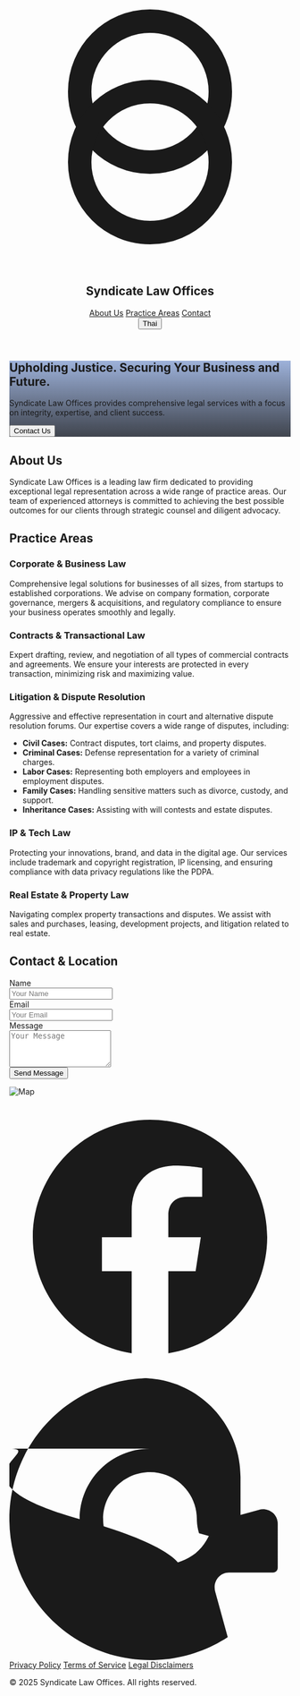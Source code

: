 <html class="scroll-smooth" lang="en"><head>
<meta charset="utf-8"/>
<link crossorigin="" href="https://fonts.gstatic.com/" rel="preconnect"/>
<link as="style" href="https://fonts.googleapis.com/css2?display=swap&amp;family=Inter:wght@400;500;700;900" onload="this.rel='stylesheet'" rel="stylesheet"/>
<title>Stitch Design</title>
<link href="data:image/x-icon;base64," rel="icon" type="image/x-icon"/>
<script src="https://cdn.tailwindcss.com?plugins=forms,container-queries"></script>
<script>
      tailwind.config = {
        darkMode: "class",
        theme: {
          extend: {
            colors: {
              primary: "#0d40a5",
              "background-light": "#f6f6f8",
              "background-dark": "#101622",
            },
            fontFamily: {
              display: ["Inter"],
            },
            borderRadius: {
              DEFAULT: "0.25rem",
              lg: "0.5rem",
              xl: "0.75rem",
              full: "9999px"
            },
          },
        },
      };
    </script>
</head>
<body class="font-display bg-background-light dark:bg-background-dark">
<div class="relative flex h-auto min-h-screen w-full flex-col overflow-x-hidden group/design-root">
<div class="layout-container flex h-full grow flex-col">
<header class="flex flex-col items-center justify-center whitespace-nowrap border-b border-background-light/10 dark:border-background-dark/10 px-10 py-4 bg-background-light dark:bg-background-dark sticky top-0 z-50 shadow-sm">
<div class="flex flex-col items-center gap-2 text-stone-800 dark:text-stone-200 w-full">
<div class="w-12 h-12 text-primary">
<svg fill="none" viewBox="0 0 48 48" xmlns="http://www.w3.org/2000/svg">
<path d="M24 30C30.6274 30 36 24.6274 36 18C36 11.3726 30.6274 6 24 6C17.3726 6 12 11.3726 12 18C12 24.6274 17.3726 30 24 30Z" stroke="currentColor" stroke-linecap="round" stroke-linejoin="round" stroke-width="4"></path>
<path d="M24 42C30.6274 42 36 36.6274 36 30C36 23.3726 30.6274 18 24 18C17.3726 18 12 23.3726 12 30C12 36.6274 17.3726 42 24 42Z" stroke="currentColor" stroke-linecap="round" stroke-linejoin="round" stroke-width="4"></path>
</svg>
</div>
<h2 class="text-xl font-bold tracking-tight text-stone-900 dark:text-white">Syndicate Law Offices</h2>
</div>
<nav class="hidden md:flex items-center gap-8 mt-4">
<a class="text-sm font-medium text-stone-600 dark:text-stone-300 hover:text-primary dark:hover:text-primary transition-colors" href="#">About Us</a>
<a class="text-sm font-medium text-stone-600 dark:text-stone-300 hover:text-primary dark:hover:text-primary transition-colors" href="#">Practice Areas</a>
<a class="text-sm font-medium text-stone-600 dark:text-stone-300 hover:text-primary dark:hover:text-primary transition-colors" href="#contact">Contact</a>
</nav>
<div class="flex items-center gap-4 absolute top-4 right-10">
<button class="flex min-w-[84px] cursor-pointer items-center justify-center overflow-hidden rounded-lg h-10 px-4 bg-background-light/80 dark:bg-background-dark/80 text-stone-700 dark:text-stone-300 text-sm font-bold border border-stone-200 dark:border-stone-700 hover:bg-stone-200 dark:hover:bg-stone-800 transition-colors">
<span class="truncate">Thai</span>
</button>
<div class="bg-center bg-no-repeat aspect-square bg-cover rounded-full size-10" style='background-image: url("https://lh3.googleusercontent.com/aida-public/AB6AXuB0KwRyVdjKnKBbAzR-YqOJy_MuEeUEhFU0zvRKfMYbXYeB6C2ddkgLrCI_NxuqawlKFx8hWPveSronhZc3aTD-e2obWWgnPYNyYRqiDwxdTtDdWagZ7CWam4uyYgaMW52_kapyfQvxTOybJwzJ7w2BsP-Nb3J7ApNUFnsRJk_nF85uWZbaI_SyYQyAoTnNX0gSnhZBTEgCQJxsde4OWH0BVOMMn65En_N_1SMKKFjV3kiCxdYHm2NoHWSaTT_08eDeWFixsBu_PPHY");'></div>
</div>
</header>
<main class="flex-1">
<section class="relative min-h-[60vh] flex items-center justify-center text-center text-white bg-cover bg-center" style='background-image: linear-gradient(rgba(13, 64, 165, 0.4), rgba(16, 22, 34, 0.8)), url("https://lh3.googleusercontent.com/aida-public/AB6AXuCthf3LMf7Yz0KhepgDp-LplVTJxrlfbDeeJdu-GVwHkpLdNTGiqPR7FYvpTLFPnFWFrFD1YH3GjQ_w0dm4jdPKiByOmqD3Vp8UOXHGldjpq8WFETQx7HSJlSLXRyGVHEibBf-btsg5SvEEj_xTDCOafcvlqB3Two-K38WB4QwguAkrSQJI6PbIf2FNZ5Y0jRde_pHLNfFxxXhX7VrS94zQ-pDV-u6vuThkzZGuJF2Qtmp13CgaLMYGWdHwCoRg4fnmc1S3l3GcQt5v");'>
<div class="max-w-4xl px-4">
<h1 class="text-4xl md:text-6xl font-black tracking-tighter">Upholding Justice. Securing Your Business and Future.</h1>
<p class="mt-4 text-lg md:text-xl max-w-2xl mx-auto text-stone-200">Syndicate Law Offices provides comprehensive legal services with a focus on integrity, expertise, and client success.</p>
<button class="mt-8 inline-flex items-center justify-center rounded-lg h-12 px-6 bg-primary text-white text-base font-bold tracking-wide hover:bg-primary/90 transition-colors shadow-lg">Contact Us</button>
</div>
</section>
<div class="max-w-5xl mx-auto px-4 sm:px-6 lg:px-8 py-16 sm:py-24">
<section class="mb-24 text-center" id="about">
<h2 class="text-3xl font-bold tracking-tight text-stone-900 dark:text-white sm:text-4xl">About Us</h2>
<p class="mt-6 max-w-3xl mx-auto text-lg leading-8 text-stone-600 dark:text-stone-400">Syndicate Law Offices is a leading law firm dedicated to providing exceptional legal representation across a wide range of practice areas. Our team of experienced attorneys is committed to achieving the best possible outcomes for our clients through strategic counsel and diligent advocacy.</p>
</section>
<section class="mb-24" id="practice-areas">
<h2 class="text-3xl font-bold tracking-tight text-stone-900 dark:text-white sm:text-4xl text-center">Practice Areas</h2>
<div class="mt-12 grid grid-cols-1 gap-12 sm:grid-cols-2 lg:grid-cols-1">
<div class="flex flex-col gap-6 p-6 rounded-xl bg-background-light/50 dark:bg-background-dark/50 shadow-sm">
<h3 class="text-xl font-semibold leading-7 text-stone-900 dark:text-white">Corporate &amp; Business Law</h3>
<p class="text-base leading-6 text-stone-600 dark:text-stone-400">Comprehensive legal solutions for businesses of all sizes, from startups to established corporations. We advise on company formation, corporate governance, mergers &amp; acquisitions, and regulatory compliance to ensure your business operates smoothly and legally.</p>
</div>
<div class="flex flex-col gap-6 p-6 rounded-xl bg-background-light/50 dark:bg-background-dark/50 shadow-sm">
<h3 class="text-xl font-semibold leading-7 text-stone-900 dark:text-white">Contracts &amp; Transactional Law</h3>
<p class="text-base leading-6 text-stone-600 dark:text-stone-400">Expert drafting, review, and negotiation of all types of commercial contracts and agreements. We ensure your interests are protected in every transaction, minimizing risk and maximizing value.</p>
</div>
<div class="flex flex-col gap-6 p-6 rounded-xl bg-background-light/50 dark:bg-background-dark/50 shadow-sm">
<h3 class="text-xl font-semibold leading-7 text-stone-900 dark:text-white">Litigation &amp; Dispute Resolution</h3>
<p class="text-base leading-6 text-stone-600 dark:text-stone-400">Aggressive and effective representation in court and alternative dispute resolution forums. Our expertise covers a wide range of disputes, including:</p>
<ul class="list-disc list-inside space-y-2 text-stone-600 dark:text-stone-400">
<li><strong>Civil Cases:</strong> Contract disputes, tort claims, and property disputes.</li>
<li><strong>Criminal Cases:</strong> Defense representation for a variety of criminal charges.</li>
<li><strong>Labor Cases:</strong> Representing both employers and employees in employment disputes.</li>
<li><strong>Family Cases:</strong> Handling sensitive matters such as divorce, custody, and support.</li>
<li><strong>Inheritance Cases:</strong> Assisting with will contests and estate disputes.</li>
</ul>
</div>
<div class="flex flex-col gap-6 p-6 rounded-xl bg-background-light/50 dark:bg-background-dark/50 shadow-sm">
<h3 class="text-xl font-semibold leading-7 text-stone-900 dark:text-white">IP &amp; Tech Law</h3>
<p class="text-base leading-6 text-stone-600 dark:text-stone-400">Protecting your innovations, brand, and data in the digital age. Our services include trademark and copyright registration, IP licensing, and ensuring compliance with data privacy regulations like the PDPA.</p>
</div>
<div class="flex flex-col gap-6 p-6 rounded-xl bg-background-light/50 dark:bg-background-dark/50 shadow-sm">
<h3 class="text-xl font-semibold leading-7 text-stone-900 dark:text-white">Real Estate &amp; Property Law</h3>
<p class="text-base leading-6 text-stone-600 dark:text-stone-400">Navigating complex property transactions and disputes. We assist with sales and purchases, leasing, development projects, and litigation related to real estate.</p>
</div>
</div>
</section>
<section id="contact">
<div class="grid grid-cols-1 md:grid-cols-2 gap-16 items-start">
<div>
<h2 class="text-3xl font-bold tracking-tight text-stone-900 dark:text-white sm:text-4xl">Contact &amp; Location</h2>
<form action="mailto:netithorn.ban@gmail.com" class="mt-8 space-y-6" enctype="text/plain" method="POST">
<div>
<label class="block text-sm font-medium text-stone-700 dark:text-stone-300" for="name">Name</label>
<div class="mt-1">
<input autocomplete="name" class="form-input block w-full rounded-lg border-stone-300 dark:border-stone-700 bg-background-light/50 dark:bg-background-dark/50 shadow-sm focus:border-primary focus:ring-primary text-stone-900 dark:text-white placeholder-stone-400 dark:placeholder-stone-500" id="name" name="name" placeholder="Your Name" type="text"/>
</div>
</div>
<div>
<label class="block text-sm font-medium text-stone-700 dark:text-stone-300" for="email">Email</label>
<div class="mt-1">
<input autocomplete="email" class="form-input block w-full rounded-lg border-stone-300 dark:border-stone-700 bg-background-light/50 dark:bg-background-dark/50 shadow-sm focus:border-primary focus:ring-primary text-stone-900 dark:text-white placeholder-stone-400 dark:placeholder-stone-500" id="email" name="email" placeholder="Your Email" type="email"/>
</div>
</div>
<div>
<label class="block text-sm font-medium text-stone-700 dark:text-stone-300" for="message">Message</label>
<div class="mt-1">
<textarea class="form-textarea block w-full rounded-lg border-stone-300 dark:border-stone-700 bg-background-light/50 dark:bg-background-dark/50 shadow-sm focus:border-primary focus:ring-primary text-stone-900 dark:text-white placeholder-stone-400 dark:placeholder-stone-500" id="message" name="message" placeholder="Your Message" rows="4"></textarea>
</div>
</div>
<div>
<button class="inline-flex items-center justify-center rounded-lg h-12 px-6 bg-primary text-white text-base font-bold tracking-wide hover:bg-primary/90 transition-colors shadow-lg w-full" type="submit">Send Message</button>
</div>
</form>
</div>
<div class="w-full aspect-w-1 aspect-h-1 rounded-xl overflow-hidden mt-12 md:mt-0">
<img alt="Map" class="w-full h-full object-cover" src="https://lh3.googleusercontent.com/aida-public/AB6AXuAXoQsrsdtzP0eES8OB38sIZUosol9sXxd9Mkv_c8NUHyS-a4OL3dCUm7WZiQ_E1-T7MFo0C6Tr7PgNjHa0F_arIZqEiGrayUV9KZvRTgyaX9rbgNcpzKf88wXUfthHGP-r3wNwT0a-8yg3P4tZ5a8eQWSNxYDcDjTEPJPhigRHn11pIDxrsPwGEgvkInk2zBwRP8nj899hOjtFdjZMa2PfyivsLnd9oVItLU-l1yzZIU9wFZI-J6JFFv5EIHffyrq_9yRew8m_aI2k"/>
</div>
</div>
</section>
</div>
</main>
<footer class="bg-background-light/50 dark:bg-background-dark/50 border-t border-background-light/10 dark:border-background-dark/10">
<div class="max-w-7xl mx-auto py-12 px-4 sm:px-6 lg:px-8">
<div class="flex justify-center space-x-6 mb-8">
<a class="text-stone-500 dark:text-stone-400 hover:text-primary dark:hover:text-white" href="https://www.facebook.com/profile.php?id=61576550558611&amp;mibextid=wwXIfr&amp;mibextid=wwXIfr" target="_blank">
<svg class="h-6 w-6" fill="currentColor" viewBox="0 0 24 24" xmlns="http://www.w3.org/2000/svg">
<path d="M22 12c0-5.523-4.477-10-10-10S2 6.477 2 12c0 4.991 3.657 9.128 8.438 9.878v-6.987h-2.54V12h2.54V9.797c0-2.506 1.492-3.89 3.777-3.89 1.094 0 2.238.195 2.238.195v2.46h-1.26c-1.243 0-1.63.771-1.63 1.562V12h2.773l-.443 2.891h-2.33V21.878C18.343 21.128 22 16.991 22 12z"></path>
</svg>
</a>
<a class="text-stone-500 dark:text-stone-400 hover:text-primary dark:hover:text-white" href="#">
<svg class="h-6 w-6" fill="currentColor" viewBox="0 0 24 24" xmlns="http://www.w3.org/2000/svg">
<path d="M12 0C5.373 0 0 5.373 0 12s5.373 12 12 12c2.445 0 4.73-.72 6.633-1.957l-1.07-3.882c-.22-.796.333-1.614 1.173-1.614h3.764c.22 0 .4-.18.4-.4v-3.765c0-.84-.818-1.393-1.614-1.173l-3.882 1.07C16.73 15.28 14.445 16 12 16c-2.209 0-4-1.791-4-4s1.791-4 4-4c2.209 0 4 1.791 4 4 0 .418.064.821.182 1.202l1.637.45c.997.273 1.905-.443 1.905-1.464V8.4c0-4.639-3.761-8.4-8.4-8.4zm0 6c-3.314 0-6 2.686-6 6s2.686 6 6 6 6-2.686-6-6-2.686-6-6-6z"></path>
</svg>
</a>
</div>
<div class="flex justify-center space-x-6">
<a class="text-stone-500 dark:text-stone-400 hover:text-stone-900 dark:hover:text-white" href="#">Privacy Policy</a>
<a class="text-stone-500 dark:text-stone-400 hover:text-stone-900 dark:hover:text-white" href="#">Terms of Service</a>
<a class="text-stone-500 dark:text-stone-400 hover:text-stone-900 dark:hover:text-white" href="#">Legal Disclaimers</a>
</div>
<p class="mt-8 text-center text-base text-stone-500 dark:text-stone-400">© 2025 Syndicate Law Offices. All rights reserved.</p>
</div>
</footer>
</div>
</div>
</body></html>
